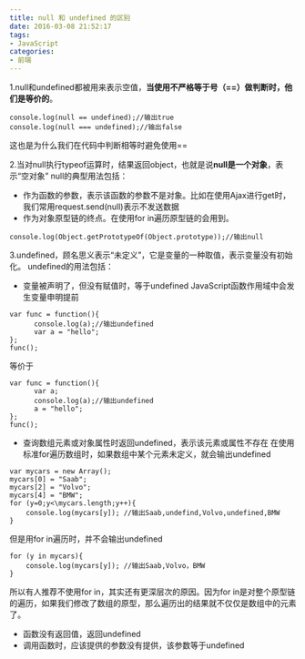 ```yaml
---
title: null 和 undefined 的区别
date: 2016-03-08 21:52:17
tags:
- JavaScript
categories:
- 前端
---
```

 1.null和undefined都被用来表示空值，**当使用不严格等于号（==）做判断时，他们是等价的**。
``` 
console.log(null == undefined);//输出true
console.log(null === undefined);//输出false
```
这也是为什么我们在代码中判断相等时避免使用==

2.当对null执行typeof运算时，结果返回object，也就是说**null是一个对象**，表示“空对象”
null的典型用法包括：
- 作为函数的参数，表示该函数的参数不是对象。比如在使用Ajax进行get时，我们常用request.send(null)表示不发送数据
- 作为对象原型链的终点。在使用for in遍历原型链的会用到。
```
console.log(Object.getPrototypeOf(Object.prototype));//输出null
```

3.undefined，顾名思义表示“未定义”，它是变量的一种取值，表示变量没有初始化。
undefined的用法包括：
- 变量被声明了，但没有赋值时，等于undefined
JavaScript函数作用域中会发生变量申明提前
```
var func = function(){
      console.log(a);//输出undefined
      var a = "hello";
};
func();
```
等价于
```
var func = function(){
      var a;
      console.log(a);//输出undefined
      a = "hello";
};
func();
```
- 查询数组元素或对象属性时返回undefined，表示该元素或属性不存在
在使用标准for遍历数组时，如果数组中某个元素未定义，就会输出undefined
```
var mycars = new Array();
mycars[0] = "Saab"; 
mycars[2] = "Volvo"; 
mycars[4] = "BMW";
for (y=0;y<\mycars.length;y++){ 
    console.log(mycars[y]); //输出Saab,undefind,Volvo,undefined,BMW
}
```
但是用for in遍历时，并不会输出undefined
```
for (y in mycars){ 
    console.log(mycars[y]); //输出Saab,Volvo，BMW
}
```
所以有人推荐不使用for in，其实还有更深层次的原因。因为for in是对整个原型链的遍历，如果我们修改了数组的原型，那么遍历出的结果就不仅仅是数组中的元素了。
- 函数没有返回值，返回undefined
- 调用函数时，应该提供的参数没有提供，该参数等于undefined
